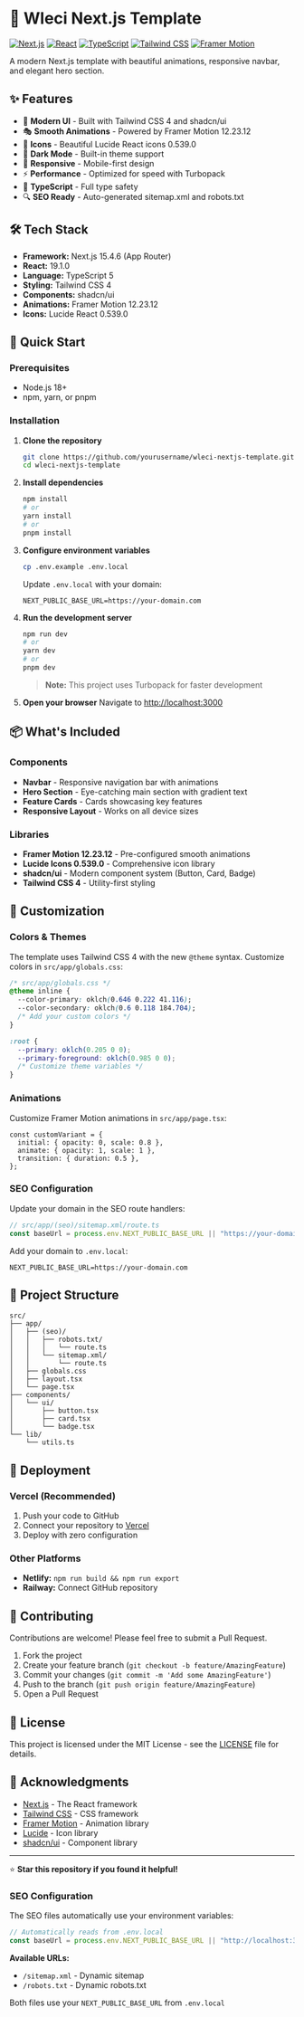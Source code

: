 # 🚀 Wleci Next.js Template

[![Next.js](https://img.shields.io/badge/Next.js-15.4.6-black?style=for-the-badge&logo=next.js)](https://nextjs.org/)
[![React](https://img.shields.io/badge/React-19.1.0-61DAFB?style=for-the-badge&logo=react)](https://reactjs.org/)
[![TypeScript](https://img.shields.io/badge/TypeScript-5-blue?style=for-the-badge&logo=typescript)](https://www.typescriptlang.org/)
[![Tailwind CSS](https://img.shields.io/badge/Tailwind_CSS-4-38B2AC?style=for-the-badge&logo=tailwind-css)](https://tailwindcss.com/)
[![Framer Motion](https://img.shields.io/badge/Framer_Motion-12.23.12-0055FF?style=for-the-badge&logo=framer)](https://www.framer.com/motion/)

A modern Next.js template with beautiful animations, responsive navbar, and elegant hero section.

## ✨ Features

- 🎨 **Modern UI** - Built with Tailwind CSS 4 and shadcn/ui
- 🎭 **Smooth Animations** - Powered by Framer Motion 12.23.12
- 🎯 **Icons** - Beautiful Lucide React icons 0.539.0
- 🌙 **Dark Mode** - Built-in theme support
- 📱 **Responsive** - Mobile-first design
- ⚡ **Performance** - Optimized for speed with Turbopack
- 🔧 **TypeScript** - Full type safety
- 🔍 **SEO Ready** - Auto-generated sitemap.xml and robots.txt

## 🛠️ Tech Stack

- **Framework:** Next.js 15.4.6 (App Router)
- **React:** 19.1.0
- **Language:** TypeScript 5
- **Styling:** Tailwind CSS 4
- **Components:** shadcn/ui
- **Animations:** Framer Motion 12.23.12
- **Icons:** Lucide React 0.539.0

## 🚀 Quick Start

### Prerequisites

- Node.js 18+
- npm, yarn, or pnpm

### Installation

1. **Clone the repository**

   ```bash
   git clone https://github.com/yourusername/wleci-nextjs-template.git
   cd wleci-nextjs-template
   ```

2. **Install dependencies**

   ```bash
   npm install
   # or
   yarn install
   # or
   pnpm install
   ```

3. **Configure environment variables**

   ```bash
   cp .env.example .env.local
   ```

   Update `.env.local` with your domain:

   ```
   NEXT_PUBLIC_BASE_URL=https://your-domain.com
   ```

4. **Run the development server**

   ```bash
   npm run dev
   # or
   yarn dev
   # or
   pnpm dev
   ```

   > **Note:** This project uses Turbopack for faster development

5. **Open your browser**
   Navigate to [http://localhost:3000](http://localhost:3000)

## 📦 What's Included

### Components

- **Navbar** - Responsive navigation bar with animations
- **Hero Section** - Eye-catching main section with gradient text
- **Feature Cards** - Cards showcasing key features
- **Responsive Layout** - Works on all device sizes

### Libraries

- **Framer Motion 12.23.12** - Pre-configured smooth animations
- **Lucide Icons 0.539.0** - Comprehensive icon library
- **shadcn/ui** - Modern component system (Button, Card, Badge)
- **Tailwind CSS 4** - Utility-first styling

## 🎨 Customization

### Colors & Themes

The template uses Tailwind CSS 4 with the new `@theme` syntax. Customize colors in `src/app/globals.css`:

```css
/* src/app/globals.css */
@theme inline {
  --color-primary: oklch(0.646 0.222 41.116);
  --color-secondary: oklch(0.6 0.118 184.704);
  /* Add your custom colors */
}

:root {
  --primary: oklch(0.205 0 0);
  --primary-foreground: oklch(0.985 0 0);
  /* Customize theme variables */
}
```

### Animations

Customize Framer Motion animations in `src/app/page.tsx`:

```tsx
const customVariant = {
  initial: { opacity: 0, scale: 0.8 },
  animate: { opacity: 1, scale: 1 },
  transition: { duration: 0.5 },
};
```

### SEO Configuration

Update your domain in the SEO route handlers:

```typescript
// src/app/(seo)/sitemap.xml/route.ts
const baseUrl = process.env.NEXT_PUBLIC_BASE_URL || "https://your-domain.com";
```

Add your domain to `.env.local`:

```
NEXT_PUBLIC_BASE_URL=https://your-domain.com
```

## 📁 Project Structure

```
src/
├── app/
│   ├── (seo)/
│   │   ├── robots.txt/
│   │   │   └── route.ts
│   │   └── sitemap.xml/
│   │       └── route.ts
│   ├── globals.css
│   ├── layout.tsx
│   └── page.tsx
├── components/
│   └── ui/
│       ├── button.tsx
│       ├── card.tsx
│       └── badge.tsx
└── lib/
    └── utils.ts
```

## 🚀 Deployment

### Vercel (Recommended)

1. Push your code to GitHub
2. Connect your repository to [Vercel](https://vercel.com)
3. Deploy with zero configuration

### Other Platforms

- **Netlify:** `npm run build && npm run export`
- **Railway:** Connect GitHub repository

## 🤝 Contributing

Contributions are welcome! Please feel free to submit a Pull Request.

1. Fork the project
2. Create your feature branch (`git checkout -b feature/AmazingFeature`)
3. Commit your changes (`git commit -m 'Add some AmazingFeature'`)
4. Push to the branch (`git push origin feature/AmazingFeature`)
5. Open a Pull Request

## 📄 License

This project is licensed under the MIT License - see the [LICENSE](LICENSE) file for details.

## 🙏 Acknowledgments

- [Next.js](https://nextjs.org/) - The React framework
- [Tailwind CSS](https://tailwindcss.com/) - CSS framework
- [Framer Motion](https://www.framer.com/motion/) - Animation library
- [Lucide](https://lucide.dev/) - Icon library
- [shadcn/ui](https://ui.shadcn.com/) - Component library

---

⭐ **Star this repository if you found it helpful!**

### SEO Configuration

The SEO files automatically use your environment variables:

```typescript
// Automatically reads from .env.local
const baseUrl = process.env.NEXT_PUBLIC_BASE_URL || "http://localhost:3000";
```

**Available URLs:**

- `/sitemap.xml` - Dynamic sitemap
- `/robots.txt` - Dynamic robots.txt

Both files use your `NEXT_PUBLIC_BASE_URL` from `.env.local`
